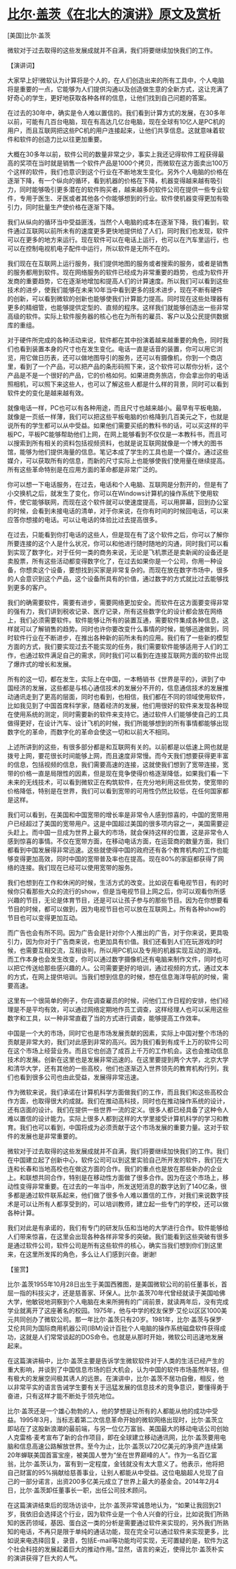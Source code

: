 # [比尔·盖茨《在北大的演讲》原文及赏析](https://www.vrrw.net/wx/14539.html)

[美国]比尔·盖茨

微软对于过去取得的这些发展成就并不自满，我们将要继续加快我们的工作。

【演讲词】

大家早上好!微软认为计算将是个人的，在人们创造出来的所有工具中，个人电脑将是重要的一点，它能够为人们提供沟通以及创造做生意的全新方式，这让充满了好奇心的学生，更好地获取各种各样的信息，让他们找到自己问题的答案。

在过去的30年中，确实是令人难以置信的。我们看到计算方式的发展，在30多年以前，可能有几百台电脑，现在有高达几亿台电脑，现在全球有10亿人是PC机的用户，而且互联网把这些PC机的用户连接起来，让他们共享信息。这就意味着软件和软件的创造力比以往更加重要。

大概在30多年以前，软件公司的数量非常之少，事实上我还记得软件工程获得最高的奖项在当时就是销售一个软件产品是1000个拷贝，而微软在这方面卖出100万个这样的软件，我们也意识到这个行业在不断地发生变化。另外个人电脑的价格在逐渐下降，有一个纵向的循环，看到机器的价格在下降，机器变得越来越有吸引力，同时能够吸引更多潜在的软件购买者，越来越多的软件公司在提供一些专业软件，专用于医生、牙医或者其他各个你能够想到的行业。软件使机器变得更加有吸引力，同时批量生产使价格在逐渐下降。

我们从纵向的循环当中受益匪浅，当然个人电脑的成本在逐渐下降，我们看到，软件通过互联网以前所未有的速度更多更快地提供给了人们，同时我们也发现，软件可以在更多的地方来运行。现在软件可以在电话上运行，也可以在汽车里运行，也可以在控制电视机电子配件中运行，所以软件是无所不在的。

我们现在在互联网上运行服务，我们提供地图的服务或者搜索的服务，或者是销售的服务都用到软件。现在网络服务的软件已经成为非常重要的趋势，也成为软件开发商的重要趋势，它在逐渐地增加和提高人们的计算速度。所以我们可以看到这些技术的进步，使我们能够在未来10年当中看到更多的技术进步，现在不断有硬件的创新，可以看到微软的创新也能够使我们计算能力提高。同时现在这些处理器有更多的精细管，也能够提供定型的、直频的程序。这样我们就能够创造出一些非常高级的软件。实际上软件服务器的核心也在为所有的雇员、客户以及公民提供数据库的重组。

对于硬件所完成的各种活动来说，软件都在其中扮演着越来越重要的角色，同时我们也看到装置本身的尺寸也在发生变化。电话一直是话音的装置，你可以用它浏览，用它做日历表，还可以做地图导引的服务，还可以有摄像机，你到一个商店里，看到了一个产品，可以把产品的条形码照下来，这个软件可以帮你分析，这个产品是不是一个很好的产品，它的价格如何。如果进商务旅店，你会拿出你的电话照相机，可以照下来这些人，也可以了解这些人都是什么样的背景，同时可以看到软件史的变化是越来越有效。



就像电话一样，PC也可以有各种用途，而且尺寸也越来越小。最早有平板电脑，就像是一页纸一样薄，我们可以把这些平板电脑的价格降到几百美元之下，也就是说所有的学生都可以从中受益。如果他们需要买纸的教科书的话，可以买这样的平板PC，平板PC能够帮助他们上网，在网上能够看到不仅仅是一本教科书，而且可以搜索到所有相关的资料包括视频资料，也就是说互联网就像是一个博大的图书馆，能够为他们提供海量的信息。笔记本成了学生的工具也是一个媒介。通过这些媒介，可以获取所有的信息，而新的尺寸实际上也能够使我们使用量在继续提高。所有这些革命特别是在应用方面的革命都是非常广泛的。

你可以想一下电话服务，在过去，电话和个人电脑、互联网是分割开的，但是有了小交换机之后，就发生了变化，你可以在Windows计算机的操作系统下使用软件，使它能够联网，而现在这个软件就可以使速度提高，可以用屏幕，回到办公室的时候，会看到未接电话的清单，对于你来说，在你有时间的时候回电话，可以来应答你想接的电话。可以让电话的体验比过去提高很多。

在过去，只能看到你打电话的这些人，但是现在有了这个软件之后，你可以了解你所要连接的这个人是什么状况，你可以和他进行随时随地的沟通，同时我们可以看到实现了数字化，对于任何一类的商务来说，无论是飞机票还是卖新闻的设备还是卖股票，所有这些活动都变得数字化了，在过去如果你是一个公司，你用一种设备，你想卖这个设备，要想找到买家是非常复杂的。而现在放在数字市场中，很多的人会意识到这个产品，这个设备所具有的价值，通过数字的方式就比过去能够找到更多的客户。

我们的确需要软件，需要有进步，需要网络更加安全。而软件在这方面要变得非常的强有力，我们讲到税收记录、医疗记录，所有这些数字化的设计都会放在网络上，我们必须需要软件。软件能够让所有的装置互通，需要软件集成各种信息，这样就可以了解销售的趋势。同时也许你要改变什么事情的时候，能够迅速做到，同时软件行业在不断进步，在推出各种新的前所未有的应用。我们有了一些新的模型方面的方式，我们要实现过去不能实现的任务，我们需要软件能够适用于人们的工作，也通过软件满足自己的需求，同时我们可以看到在连接互联网方面的软件出现了爆炸式的增长和发展。

所有的这一切，都在发生，实际上在中国，一本畅销书《世界是平的》，讲到了中国经济的发展，这些都是与核心通信技术的发展分不开的，信息通信技术的发展推动通讯走到了更高的层面，同时也看到，也相信，我们都在不同的领域使用软件，比如我见到了中国首席科学家，随着经济的发展，他们用很好的软件来发现各种现在使用系统的测定，同时需要新的软件来支持它。通过软件人们能够使自己的工具做得更好，在设计汽车、设计飞机的时候，我们所能够想到的所有事情都能够出现数字化的革命，而数字化的革命会使这一切和以前大不相同。

上述所讲到的这些，有很多部分都是和互联网有关的。以前都是以低速上网也就是拨号上网，要花很长时间能够上网，而且速度非常慢。而今天我们想要获得更丰富的信息，包括视频的信息，我们需要高速的连接，这就使我们想到了宽带连接，宽带的价格一直是局限性的因素，但是现在竞争使得价格逐渐降低，如果我们看一下未来的无线技术，可以看到微软正在构筑软件，在充分地利用这些优势，使宽带的价格降低，特别是在世界，我们可以看到宽带的可用性仍然比较低，在任何国家都是这样。

我们可以看到，在美国和中国宽带的增长率是非常令人感到惊喜的，中国的宽带用户已经超过了美国的宽带用户。这是中国超过美国的很多项内容之一，美国需要迎头赶上。而中国一旦成为世界上最大的市场，就会保持这样的位置，这是非常令人感到惊喜的事情。不仅在宽带方面，在移动电话方面，在运营商的数量方面，我们都看到中国发展得非常迅速。这些就使得中国的政府还有各个教育机构的工作也能够变得更加高效，同时中国的宽带普及率也在提高。现在80%的家庭都获得了网络的连接。我们现在已经可以使用宽带的服务。

我们也想到在工作和休闲的时候，生活方式的改变。比如说在看电视节目，有的时候你只看那些大众的流行的show，但是当电视节目上网之后，你可以观看你所感兴趣的节目，无论是体育节目，还是可以让孩子参与的那些节目。因为在你想要看节目的时候，都可以做到，因为电视节目也可以放在互联网上。所有各种show的节目也可以变得更加互动。

而广告也会有所不同。因为广告会是针对你个人推出的广告，对于你来说，更具吸引力，因为你对于广告商来说，也更加具有价值。我们还看到人们在玩游戏的时候，也需要互相交流，互相谈判，所以用PC机以及专用的机器实现互动的游戏。而工作本身也会发生改变，你可以通过数字摄像机还有电脑来制作文件，同时也可以把它传送给那些感兴趣的人。公司需要更好的培训，通过视频的方式，通过文本的方式，在网上提供培训。当我们想到信息的时候，想在信息海洋导航的时候，需要高速。

这里有一个很简单的例子，你在调查雇员的时候，问他们工作日程的安排，他们经理是不是平均有效，可以通过网络定期地作员工调查，这样经理人也可以采用这些数字和工具，以一种非常直截了当的方式进行调查，能够提高工作效率。

中国是一个大的市场，同时它也是市场发展贡献的因素，实际上中国对整个市场的贡献是非常大的，我们对此感到非常的高兴。因为我们看到有成千上万的软件公司在这个市场上经营业务。而且它也创造了成百上千万的工作机会。这也会推动信息技术的发展。创新在这里也是发展非常迅速的。在这里要提到两个大学，北京大学和清华大学，还有其他的一些高校，他们也逐渐迈入世界领先的教育机构行列，我们也看到很多公司也由此受益，发展得非常迅速。

作为微软来说，我们承诺在计算机科学方面做我们的工作，而且我们和这些高校合作方面，也取得很大的成就。我们在推动高科技，同时也在推动操作系统的设计，还有店面的设计。我们在提供一些世界一流的定义。很多人都已经具备了这种令人难以置信的设计能力。实际上很多人都到这样的大学里接受计算机科学的学习和教育。我们也可以看到，中国将成为必须贡献于这个市场发展的重要力量。这对于软件的发展也是非常重要的。

微软对于过去取得的这些发展成就并不自满，我们将要继续加快我们的工作。我们在中国建立起了创新中心，软件公司可以到这里实验自己所开发的软件，我们在大连和长春和当地高校也在做这方面的合作。我们的重点也是放在那些新办的企业上。和联想共同合作，特别是在移动性方面做了很多合作。因为在这个市场上，移动性变得非常重要。在过去的一年当中，所发送短消息的数字达到了140亿条，很多都是通过软件联系起来，他们做了很多令人难以置信的工作，对我们来说数字技术是可以让所有人都享受到的，可以培训教师，建立起一些专门的学校，还可以做各种计算。

我们对此是有承诺的，我们有专门的研发队伍和当地的大学进行合作。软件能够给人们带来惊喜，在这里会出现各种各样非常多的突破。我们能看到这些突破有很多是通过软件公司，软件公司是所有这些软件的核心，确实当我们想到你们到这里来，在这里所发挥的角色，多么让人们感到兴奋。谢谢!

【鉴赏】

比尔·盖茨1955年10月28日出生于美国西雅图，是美国微软公司的前任董事长，首屈一指的科技尖才，还是慈善家、环保人。比尔·盖茨70年代曾经就读于美国哈佛大学，他敏锐地洞察到个人电脑在未来所拥有的广阔前景，就读两年后，没有完成学业就离开了这座著名的校园。1975年，他与中学的校友保罗·艾伦以区区1000美元共同创办了微软公司。那一年比尔·盖茨只有20岁。1981年，比尔·盖茨与保罗·艾伦共同为国际商用机器公司(IBM)设计百批个人电脑的操作系统磁盘软件获得成功，这就是人们常常谈起的DOS命令。也就是从那时开始，微软公司迅速地发展起来。

在这篇演讲稿中，比尔·盖茨主要是告诉学生微软软件对于人类的生活已经产生的重大影响，并谈到了中国信息市场的巨大机会，认为中国的软件市场虽然年轻，但有极大的发展空间极其诱人的远景。在演讲中，比尔·盖茨不居功自傲，相反，他以非常平实的语言告诫学生要有关于迅猛发展的信息技术的竞争意识，要懂得勇于奋进，只有这样才能不断处于领先地位。

比尔·盖茨还是一个雄心勃勃的人，他的梦想是让所有的人都能从他的成功中受益。1995年3月，当标志着第二次信息革命开始的微软网络出现时，比尔·盖茨立即站在了这股新浪潮的最前端，与另一位亿万富翁、美国最大的移动电话公司创始人克雷格·麦考宣布了新的合作项目，即在全球建立移动通讯网，比尔·盖茨要用电脑和信息高速公路解放世界。至今为止，比尔·盖茨以720亿美元的净资产连续第20年蝉联美国首富宝座，被美国人誉为“坐在世界巅峰的人”。作为一名百亿富翁，比尔·盖茨认为，富有到一定程度，金钱就没有太大意义了。他表示，他将把自己财富的95%捐献给慈善事业，让别人都能从中受益。这位电脑超人兑现了自己的一部分诺言，出资200多亿美元成立了世界上最大的基金会。2014年2月4日，比尔·盖茨卸任董事长一职，出任公司技术顾问。

在这篇演讲结束后的现场访谈中，比尔·盖茨非常诚恳地认为，“如果让我回到21岁，我依旧会选择这个行业，因为软件业是一个令人兴奋的行业，比如说我们所熟知的医药领域，基因、蛋白这一类的分析是需要通过软件来实现的，另外我们所熟知的电话，不再只是限于单纯的通话功能，现在完全可以通过软件来实现更多，比如说来电选择回复，录音，包括E-mail等功能均可实现，无可置疑的是，软件为这个社会科技的发展起着巨大的推动作用。”显然，语言的亲近，使得比尔·盖茨朴实的演讲获得了巨大的人气。

